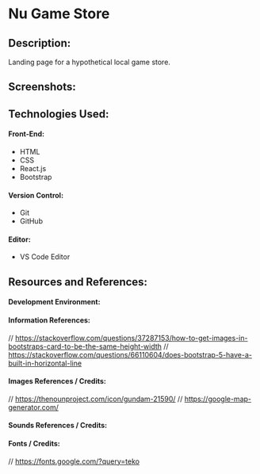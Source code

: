 # Nu Game Store

## Description:
Landing page for a hypothetical local game store.

## Screenshots:

## Technologies Used:
#### Front-End:
- HTML
- CSS
- React.js
- Bootstrap
#### Version Control:
- Git
- GitHub
#### Editor:
- VS Code Editor

## Resources and References:
#### Development Environment:

#### Information References:
// https://stackoverflow.com/questions/37287153/how-to-get-images-in-bootstraps-card-to-be-the-same-height-width
// https://stackoverflow.com/questions/66110604/does-bootstrap-5-have-a-built-in-horizontal-line
#### Images References / Credits:
// https://thenounproject.com/icon/gundam-21590/
// https://google-map-generator.com/
#### Sounds References / Credits:
#### Fonts / Credits:
// https://fonts.google.com/?query=teko